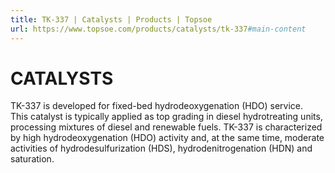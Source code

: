 ```yaml
---
title: TK-337 | Catalysts | Products | Topsoe
url: https://www.topsoe.com/products/catalysts/tk-337#main-content
---
```


# CATALYSTS

TK-337 is developed for fixed-bed hydrodeoxygenation (HDO) service. This catalyst is typically applied as top grading in diesel hydrotreating units, processing mixtures of diesel and renewable fuels. TK-337 is characterized by high hydrodeoxygenation (HDO) activity and, at the same time, moderate activities of hydrodesulfurization (HDS), hydrodenitrogenation (HDN) and saturation.